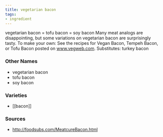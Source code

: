 ```yaml
---
title: vegetarian bacon
tags:
- ingredient
---
```

vegetarian bacon = tofu bacon = soy bacon Many meat analogs are disappointing, but some variations on vegetarian bacon are surprisingly tasty. To make your own: See the recipes for Vegan Bacon, Tempeh Bacon, or Tofu Bacon posted on www.vegweb.com. Substitutes: turkey bacon

### Other Names

* vegetarian bacon
* tofu bacon
* soy bacon

### Varieties

* [[bacon]]

### Sources
* http://foodsubs.com/MeatcureBacon.html
